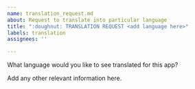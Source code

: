 ```yaml
---
name: translation_request.md
about: Request to translate into particular language
title: ":doughnut: TRANSLATION REQUEST <add language here>"
labels: translation
assignees: ''

---
```


What language would you like to see translated for this app?

Add any other relevant information here.
